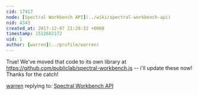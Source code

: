```yaml
---
cid: 17917
node: [Spectral Workbench API](../wiki/spectral-workbench-api)
nid: 4343
created_at: 2017-12-07 21:29:32 +0000
timestamp: 1512682172
uid: 1
author: [warren](../profile/warren)
---
```


True! We've moved that code to its own library at https://github.com/publiclab/spectral-workbench.js -- i'll update these now! Thanks for the catch!

[warren](../profile/warren) replying to: [Spectral Workbench API](../wiki/spectral-workbench-api)

